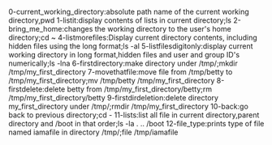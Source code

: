 0-current_working_directory:absolute path name of the current working directory,pwd
1-listit:display contents of lists in current directory;ls
2-bring_me_home:changes the working directory to the user's home directory;cd ~
4-listmorefiles:Display current directory contents, including hidden files using the long format;ls -al
5-listfilesdigitonly:display current working directory in long format,hidden files and user and group ID's numerically;ls -lna
6-firstdirectory:make directory under /tmp/;mkdir /tmp/my_first_directory
7-movethatfile:move file from /tmp/betty to /tmp/my_first_directory;mv /tmp/betty /tmp/my_first_directory
8-firstdelete:delete betty from /tmp/my_first_directory/betty;rm /tmp/my_first_directory/betty
9-firstdirdeletion:delete directory my_first_directory under /tmp/;rmdir /tmp/my_first_directory
10-back:go back to  previous directory;cd -
11-lists:list all file in current directory,parent directory and /boot in that order;ls -la . .. /boot
12-file_type:prints type of file named iamafile in directory /tmp/;file /tmp/iamafile

